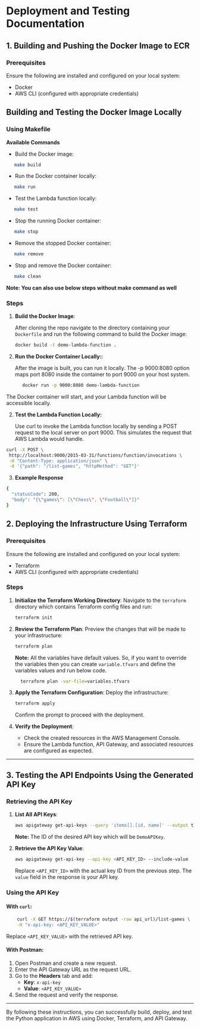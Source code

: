 # Deployment and Testing Documentation

## **1. Building and Pushing the Docker Image to ECR**

### **Prerequisites**

Ensure the following are installed and configured on your local system:

- Docker
- AWS CLI (configured with appropriate credentials)

## Building and Testing the Docker Image Locally

### Using Makefile

**Available Commands**

- Build the Docker image:

```bash
   make build
```

- Run the Docker container locally:

```bash
   make run
```

- Test the Lambda function locally:

```bash
   make test
```

- Stop the running Docker container:

```bash
   make stop
```

- Remove the stopped Docker container:

```bash
   make remove
```

- Stop and remove the Docker container:

```bash
   make clean
```

**Note: You can also use below steps without make command as well**

### **Steps**

1. **Build the Docker Image**:

   After cloning the repo navigate to the directory containing your `Dockerfile` and run the following command to build the Docker image:

   ```bash
   docker build -t demo-lambda-function .
   ```

2. **Run the Docker Container Locally:**:

   After the image is built, you can run it locally. The -p 9000:8080 option maps port 8080 inside the container to port 9000 on your host system.

```bash
      docker run -p 9000:8080 demo-lambda-function
```

The Docker container will start, and your Lambda function will be accessible locally.

2. **Test the Lambda Function Locally:**

   Use curl to invoke the Lambda function locally by sending a POST request to the local server on port 9000. This simulates the request that AWS Lambda would handle.

```bash
curl -X POST \
 http://localhost:9000/2015-03-31/functions/function/invocations \
 -H "Content-Type: application/json" \
 -d '{"path": "/list-games", "httpMethod": "GET"}'
```

3. **Example Response**

```bash
{
  "statusCode": 200,
  "body": "{\"games\": [\"Chess\", \"Football\"]}"
}
```

## **2. Deploying the Infrastructure Using Terraform**

### **Prerequisites**

Ensure the following are installed and configured on your local system:

- Terraform
- AWS CLI (configured with appropriate credentials)

### **Steps**

1. **Initialize the Terraform Working Directory**:
   Navigate to the `terraform` directory which contains Terraform config files and run:

   ```bash
   terraform init
   ```

2. **Review the Terraform Plan**:
   Preview the changes that will be made to your infrastructure:

   ```bash
   terraform plan
   ```

   **Note:** All the variables have default values. So, if you want to override the variables then you can create `variable.tfvars` and define the variables values and run below code.

   ```bash
     terraform plan -var-file=variables.tfvars
   ```

3. **Apply the Terraform Configuration**:
   Deploy the infrastructure:

   ```bash
   terraform apply
   ```

   Confirm the prompt to proceed with the deployment.

4. **Verify the Deployment**:
   - Check the created resources in the AWS Management Console.
   - Ensure the Lambda function, API Gateway, and associated resources are configured as expected.

---

## **3. Testing the API Endpoints Using the Generated API Key**

### **Retrieving the API Key**

1. **List All API Keys**:

   ```bash
   aws apigateway get-api-keys --query 'items[].[id, name]' --output table
   ```

   **Note:** The ID of the desired API key which will be `DemoAPIKey`.

2. **Retrieve the API Key Value**:
   ```bash
   aws apigateway get-api-key --api-key <API_KEY_ID> --include-value
   ```
   Replace `<API_KEY_ID>` with the actual key ID from the previous step. The `value` field in the response is your API key.

### **Using the API Key**

#### **With `curl`**:

```bash
    curl -X GET https://$(terraform output -raw api_url)/list-games \
    -H "x-api-key: <API_KEY_VALUE>"
```

Replace `<API_KEY_VALUE>` with the retrieved API key.

#### **With Postman**:

1. Open Postman and create a new request.
2. Enter the API Gateway URL as the request URL.
3. Go to the **Headers** tab and add:
   - **Key**: `x-api-key`
   - **Value**: `<API_KEY_VALUE>`
4. Send the request and verify the response.

---

By following these instructions, you can successfully build, deploy, and test the Python application in AWS using Docker, Terraform, and API Gateway.
